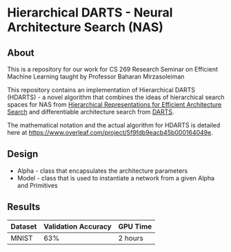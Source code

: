 # Hierarchical DARTS - Neural Architecture Search (NAS)

## About

This is a repository for our work for CS 269 Research Seminar on Efficient Machine Learning taught by Professor Baharan Mirzasoleiman

This repository contains an implementation of Hierarchical DARTS (HDARTS) - a novel algorithm that combines the ideas of hierarchical search spaces for NAS from [Hierarchical Representations for Efficient Architecture Search](https://arxiv.org/abs/1711.00436) and differentiable architecture search from [DARTS](https://arxiv.org/abs/1806.09055).

The mathematical notation and the actual algorithm for HDARTS is detailed here at https://www.overleaf.com/project/5f9fdb9eacb45b000164049e.

## Design

- Alpha - class that encapsulates the architecture parameters
- Model - class that is used to instantiate a network from a given Alpha and Primitives

## Results

| Dataset  | Validation Accuracy  |  GPU Time |
|---|---|---|
| MNIST |  63% | 2 hours  |
